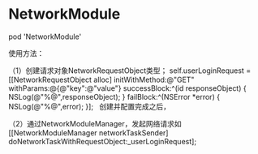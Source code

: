 # NetworkModule

pod 'NetworkModule'


使用方法：

（1）创建请求对象NetworkRequestObject类型；
self.userLoginRequest = [[NetworkRequestObject alloc] initWithMethod:@"GET" withParams:@{@"key":@"value"} successBlock:^(id responseObject) {
        NSLog(@"%@",responseObject);
    } failBlock:^(NSError *error) {
        NSLog(@"%@",error);
    }];
   创建并配置完成之后，
   
（2）通过NetworkModuleManager，发起网络请求如[[NetworkModuleManager networkTaskSender] doNetworkTaskWithRequestObject:_userLoginRequest];

